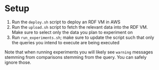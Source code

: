 # Setup

1. Run the `deploy.sh` script to deploy an RDF VM in AWS 
2. Run the `upload.sh` script to fetch the relevant data into the RDF VM. Make sure to select only the data you plan to experiment on
4. Run `run_experiments.sh`; make sure to update the script such that only the queries you intend to execute are being executed

Note that when running experiments you will likely see `warning` messages stemming from comparisons stemming from the query. You can safely ignore those. 